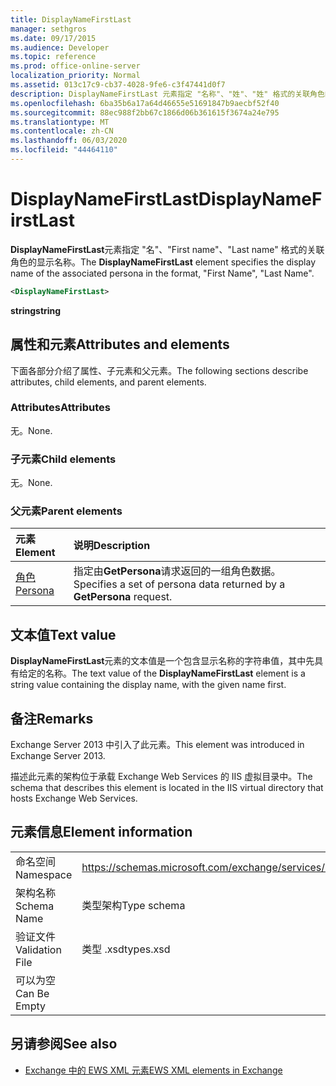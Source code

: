```yaml
---
title: DisplayNameFirstLast
manager: sethgros
ms.date: 09/17/2015
ms.audience: Developer
ms.topic: reference
ms.prod: office-online-server
localization_priority: Normal
ms.assetid: 013c17c9-cb37-4028-9fe6-c3f47441d0f7
description: DisplayNameFirstLast 元素指定 "名称"、"姓"、"姓" 格式的关联角色的显示名称。
ms.openlocfilehash: 6ba35b6a17a64d46655e51691847b9aecbf52f40
ms.sourcegitcommit: 88ec988f2bb67c1866d06b361615f3674a24e795
ms.translationtype: MT
ms.contentlocale: zh-CN
ms.lasthandoff: 06/03/2020
ms.locfileid: "44464110"
---
```

# <a name="displaynamefirstlast"></a><span data-ttu-id="9fead-103">DisplayNameFirstLast</span><span class="sxs-lookup"><span data-stu-id="9fead-103">DisplayNameFirstLast</span></span>

<span data-ttu-id="9fead-104">**DisplayNameFirstLast**元素指定 "名"、"First name"、"Last name" 格式的关联角色的显示名称。</span><span class="sxs-lookup"><span data-stu-id="9fead-104">The **DisplayNameFirstLast** element specifies the display name of the associated persona in the format, "First Name", "Last Name".</span></span> 
  
```XML
<DisplayNameFirstLast>
```

 <span data-ttu-id="9fead-105">**string**</span><span class="sxs-lookup"><span data-stu-id="9fead-105">**string**</span></span>
## <a name="attributes-and-elements"></a><span data-ttu-id="9fead-106">属性和元素</span><span class="sxs-lookup"><span data-stu-id="9fead-106">Attributes and elements</span></span>

<span data-ttu-id="9fead-107">下面各部分介绍了属性、子元素和父元素。</span><span class="sxs-lookup"><span data-stu-id="9fead-107">The following sections describe attributes, child elements, and parent elements.</span></span>
  
### <a name="attributes"></a><span data-ttu-id="9fead-108">Attributes</span><span class="sxs-lookup"><span data-stu-id="9fead-108">Attributes</span></span>

<span data-ttu-id="9fead-109">无。</span><span class="sxs-lookup"><span data-stu-id="9fead-109">None.</span></span>
  
### <a name="child-elements"></a><span data-ttu-id="9fead-110">子元素</span><span class="sxs-lookup"><span data-stu-id="9fead-110">Child elements</span></span>

<span data-ttu-id="9fead-111">无。</span><span class="sxs-lookup"><span data-stu-id="9fead-111">None.</span></span>
  
### <a name="parent-elements"></a><span data-ttu-id="9fead-112">父元素</span><span class="sxs-lookup"><span data-stu-id="9fead-112">Parent elements</span></span>

|<span data-ttu-id="9fead-113">**元素**</span><span class="sxs-lookup"><span data-stu-id="9fead-113">**Element**</span></span>|<span data-ttu-id="9fead-114">**说明**</span><span class="sxs-lookup"><span data-stu-id="9fead-114">**Description**</span></span>|
|:-----|:-----|
|[<span data-ttu-id="9fead-115">角色</span><span class="sxs-lookup"><span data-stu-id="9fead-115">Persona</span></span>](persona.md) <br/> |<span data-ttu-id="9fead-116">指定由**GetPersona**请求返回的一组角色数据。</span><span class="sxs-lookup"><span data-stu-id="9fead-116">Specifies a set of persona data returned by a **GetPersona** request.</span></span>  <br/> |
   
## <a name="text-value"></a><span data-ttu-id="9fead-117">文本值</span><span class="sxs-lookup"><span data-stu-id="9fead-117">Text value</span></span>

<span data-ttu-id="9fead-118">**DisplayNameFirstLast**元素的文本值是一个包含显示名称的字符串值，其中先具有给定的名称。</span><span class="sxs-lookup"><span data-stu-id="9fead-118">The text value of the **DisplayNameFirstLast** element is a string value containing the display name, with the given name first.</span></span> 
  
## <a name="remarks"></a><span data-ttu-id="9fead-119">备注</span><span class="sxs-lookup"><span data-stu-id="9fead-119">Remarks</span></span>

<span data-ttu-id="9fead-120">Exchange Server 2013 中引入了此元素。</span><span class="sxs-lookup"><span data-stu-id="9fead-120">This element was introduced in Exchange Server 2013.</span></span>
  
<span data-ttu-id="9fead-121">描述此元素的架构位于承载 Exchange Web Services 的 IIS 虚拟目录中。</span><span class="sxs-lookup"><span data-stu-id="9fead-121">The schema that describes this element is located in the IIS virtual directory that hosts Exchange Web Services.</span></span>
  
## <a name="element-information"></a><span data-ttu-id="9fead-122">元素信息</span><span class="sxs-lookup"><span data-stu-id="9fead-122">Element information</span></span>

|||
|:-----|:-----|
|<span data-ttu-id="9fead-123">命名空间</span><span class="sxs-lookup"><span data-stu-id="9fead-123">Namespace</span></span>  <br/> |https://schemas.microsoft.com/exchange/services/2006/types  <br/> |
|<span data-ttu-id="9fead-124">架构名称</span><span class="sxs-lookup"><span data-stu-id="9fead-124">Schema Name</span></span>  <br/> |<span data-ttu-id="9fead-125">类型架构</span><span class="sxs-lookup"><span data-stu-id="9fead-125">Type schema</span></span>  <br/> |
|<span data-ttu-id="9fead-126">验证文件</span><span class="sxs-lookup"><span data-stu-id="9fead-126">Validation File</span></span>  <br/> |<span data-ttu-id="9fead-127">类型 .xsd</span><span class="sxs-lookup"><span data-stu-id="9fead-127">types.xsd</span></span>  <br/> |
|<span data-ttu-id="9fead-128">可以为空</span><span class="sxs-lookup"><span data-stu-id="9fead-128">Can Be Empty</span></span>  <br/> ||
   
## <a name="see-also"></a><span data-ttu-id="9fead-129">另请参阅</span><span class="sxs-lookup"><span data-stu-id="9fead-129">See also</span></span>

- [<span data-ttu-id="9fead-130">Exchange 中的 EWS XML 元素</span><span class="sxs-lookup"><span data-stu-id="9fead-130">EWS XML elements in Exchange</span></span>](ews-xml-elements-in-exchange.md)

